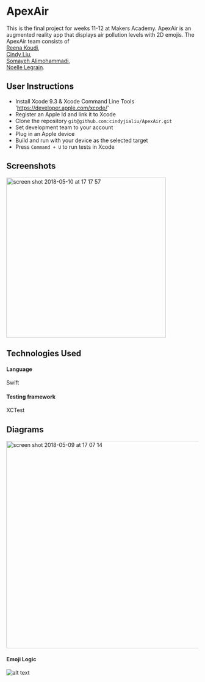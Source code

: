 # ApexAir  

This is the final project for weeks 11-12 at Makers Academy. ApexAir is an augmented reality app that displays air pollution levels with 2D emojis. The ApexAir team consists of  
 [Reena Koudi](https://github.com/Reenakoudi),  
  [Cindy Liu](https://github.com/cindyjialiu),  
   [Somayeh Alimohammadi](https://github.com/somcode),  
  [Noelle Legrain](https://github.com/NoelleDL).


## User Instructions

- Install Xcode 9.3 & Xcode Command Line Tools 'https://developer.apple.com/xcode/'
- Register an Apple Id and link it to Xcode
- Clone the repository `git@github.com:cindyjialiu/ApexAir.git`
- Set development team to your account
- Plug in an Apple device
- Build and run with your device as the selected target
- Press `Command + U` to run tests in Xcode

## Screenshots

<img width="418" alt="screen shot 2018-05-10 at 17 17 57" src="https://user-images.githubusercontent.com/34460965/39880763-a02c51b4-5476-11e8-8c16-4598ddbd6356.png">


## Technologies Used
#### Language  
Swift
#### Testing framework  
XCTest

<!-- Add Screen shot for test coverage-->

<!-- Add App Screen shot-->


## Diagrams

<img width="542" alt="screen shot 2018-05-09 at 17 07 14" src="https://user-images.githubusercontent.com/34460965/39826093-80928eac-53ab-11e8-9b5b-4cad0d4e6870.png">

#### Emoji Logic
![alt text](https://github.com/cindyjialiu/ApexAir/blob/master/EmojiLogic.jpg)


<!-- ## Deployment and Database
The cloud-hosted database for this project is Firebase.  -->

